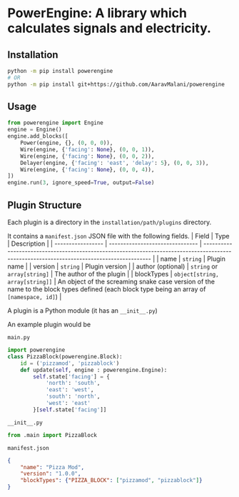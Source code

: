 # PowerEngine: A library which calculates signals and electricity.
## Installation
```sh
python -m pip install powerengine
# OR
python -m pip install git+https://github.com/AaravMalani/powerengine
```
## Usage
```py
from powerengine import Engine
engine = Engine()
engine.add_blocks([
    Power(engine, {}, (0, 0, 0)),
    Wire(engine, {'facing': None}, (0, 0, 1)),
    Wire(engine, {'facing': None}, (0, 0, 2)),
    Delayer(engine, {'facing': 'east', 'delay': 5}, (0, 0, 3)),
    Wire(engine, {'facing': None}, (0, 0, 4)),
])
engine.run(3, ignore_speed=True, output=False) 
```
## Plugin Structure
Each plugin is a directory in the `installation/path/plugins` directory.


It contains a `manifest.json` JSON file with the following fields.
| Field             | Type                            | Description                                                                                                                                |
| ----------------- | ------------------------------- | ------------------------------------------------------------------------------------------------------------------------------------------ |
| name              | `string`                        | Plugin name                                                                                                                                |
| version           | `string`                        | Plugin version                                                                                                                             |
| author (optional) | `string` or `array[string]`     | The author of the plugin                                                                                                                   |
| blockTypes        | `object[string, array[string]]` | An object of the screaming snake case version of the name to the block types defined (each block type being an array of `[namespace, id]`) |

A plugin is a Python module (it has an `__init__.py`)

An example plugin would be

`main.py`
```py
import powerengine
class PizzaBlock(powerengine.Block):
    id = ('pizzamod', 'pizzablock')
    def update(self, engine : powerengine.Engine):
        self.state['facing'] = {
            'north': 'south',
            'east': 'west',
            'south': 'north',
            'west': 'east'
        }[self.state['facing']]
```

`__init__.py`
```py
from .main import PizzaBlock
```

`manifest.json`
```json
{
    "name": "Pizza Mod",
    "version": "1.0.0",
    "blockTypes": {"PIZZA_BLOCK": ["pizzamod", "pizzablock"]}
}
```
